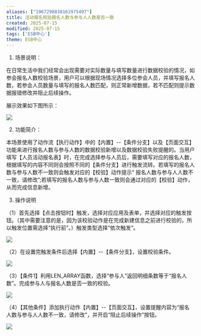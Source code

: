 ```yaml
---
aliases: ["1967298830161975497"]
title: 活动报名校验报名人数与参与人人数是否一致
created: 2025-07-15
modified: 2025-07-15
tags: ['ESB中心']
theme: ESB中心
---
```


1. 场景说明：

在日常生活中我们经常会出现需要对实际数量与填写数量进行数据校验的情况，如参会报名人数校验场景，用户可以根据现场情况选择多位参会人员，并填写报名人数，若参会人员数量与填写的报名人数匹配，则正常新增数据，若不匹配则提示数据报错修改并阻止后续操作。

展示效果如下图所示：

![](fa594eb5c83675acc6446652630690f0.jpg)

2. 功能简介：

本场景使用了动作流【执行动作】中的【内置】--【条件分支】以及【页面交互】功能来进行报名人数与参与人数的数据校验新增以及数据校验失败提醒的。当用户填写【人员活动报名表】时，在完成选择参与人员后，需要填写对应的报名人数，根据填写的内容不同则会按照不同的【条件分支】进行触发流转。若填写的报名人数与参与人数不一致则会触发对应的【校验】动作提示“ 报名人数与参与人人数不一致，请修改”;若填写的报名人数与参与人数一致则会通过对应的【校验】动作，从而完成信息新增。

3. 操作说明

（1）首先选择【点击按钮时】触发，选择对应应用及表单，并选择对应的触发按钮。（其中需要注意的是，因为该校验动作是在完成新建信息之前进行校验的，所以触发位置需选择“执行前”。）触发类型选择“依次触发”。

![](a7e335b77c75eeb2a1c983ae521dda4f.jpg)

（2）在设置完触发条件后选择【内置】--【条件分支】，设置校验条件。

![](bb035a3109163e0964729e89cfdf40f7.jpg)

（3）【条件1】利用LEN\_ARRAY函数，选择“参与人”返回明细条数等于“报名人数”。完成参与人与报名人数是否一致的校验。

![](a9d8522f2ff05569b0fb93a8920dd6f1.jpg)

（4）【其他条件】添加执行动作【内置】--【页面交互】，设置提醒内容为“报名人数与参与人人数不一致，请修改”，并开启“阻止后续操作”按钮。

![](5e878886c93cf41b1c3f1dea9387f80b.jpg)